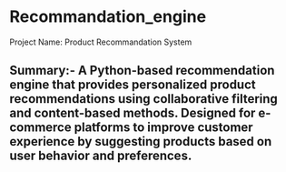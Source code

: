 # Recommandation_engine
Project Name: Product Recommandation System

## Summary:- A Python-based recommendation engine that provides personalized product recommendations using collaborative filtering and content-based methods. Designed for e-commerce platforms to improve customer experience by suggesting products based on user behavior and preferences.


